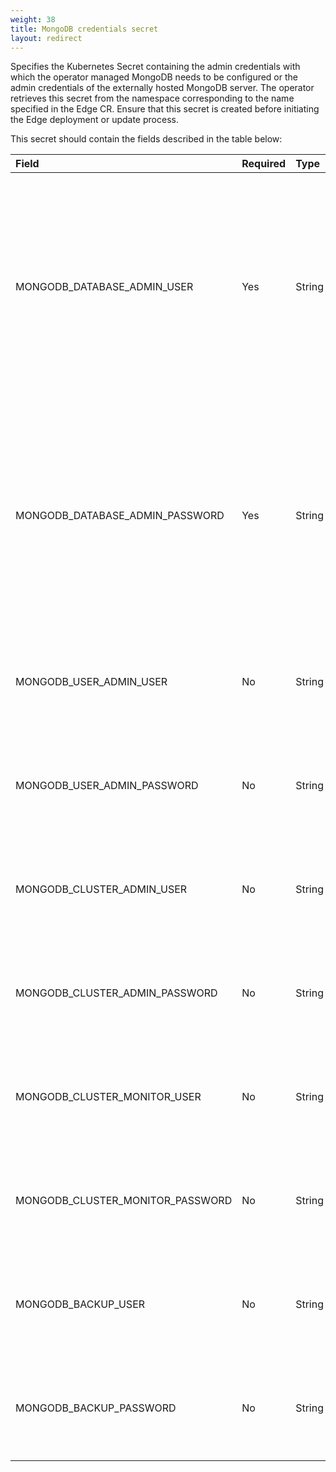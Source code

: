 ```yaml
---
weight: 38
title: MongoDB credentials secret
layout: redirect
---
```


Specifies the Kubernetes Secret containing the admin credentials with which the operator managed MongoDB needs to be configured or the admin credentials of the externally hosted MongoDB server. The operator retrieves this secret from the namespace corresponding to the name specified in the Edge CR. Ensure that this secret is created before initiating the Edge deployment or update process.

This secret should contain the fields described in the table below:

|<div style="width:150px">Field</div>|Required|<div style="width:70px">Type</div>|Default|Description|
|:---|:---|:---|:---|:---|
|MONGODB_DATABASE_ADMIN_USER|Yes|String||Database admin username with which the operator managed MongoDB must be configured or the username the externally hosted MongoDB server is configured.
|MONGODB_DATABASE_ADMIN_PASSWORD|Yes|String||Database admin password with which the operator managed MongoDB must be configured or the password the externally hosted MongoDB server is configured.
|MONGODB_USER_ADMIN_USER|No|String|userAdmin|Only used when MongoDB is deployed and managed by the operator.
|MONGODB_USER_ADMIN_PASSWORD|No|String|Password provided in the field `MONGODB_DATABASE_ADMIN_PASSWORD`|Only used when MongoDB is deployed and managed by the operator.
|MONGODB_CLUSTER_ADMIN_USER|No|String|clusterAdmin|Only used when MongoDB is deployed and managed by the operator.
|MONGODB_CLUSTER_ADMIN_PASSWORD|No|String|Password provided in the field `MONGODB_DATABASE_ADMIN_PASSWORD`|Only used when MongoDB is deployed and managed by the operator.
|MONGODB_CLUSTER_MONITOR_USER|No|String|clusterMonitor|Only used when MongoDB is deployed and managed by the operator.
|MONGODB_CLUSTER_MONITOR_PASSWORD|No|String|Password provided in the field `MONGODB_DATABASE_ADMIN_PASSWORD`|Only used when MongoDB is deployed and managed by the operator.
|MONGODB_BACKUP_USER|No|String |backup|Only used when MongoDB is deployed and managed by the operator.
|MONGODB_BACKUP_PASSWORD|No|String|Password provided in the field `MONGODB_DATABASE_ADMIN_PASSWORD`|Only used when MongoDB is deployed and managed by the operator.


